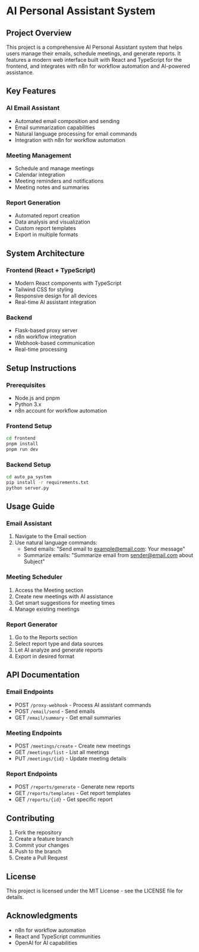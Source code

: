 # AI Personal Assistant System

## Project Overview
This project is a comprehensive AI Personal Assistant system that helps users manage their emails, schedule meetings, and generate reports. It features a modern web interface built with React and TypeScript for the frontend, and integrates with n8n for workflow automation and AI-powered assistance.

## Key Features

### AI Email Assistant
- Automated email composition and sending
- Email summarization capabilities
- Natural language processing for email commands
- Integration with n8n for workflow automation

### Meeting Management
- Schedule and manage meetings
- Calendar integration
- Meeting reminders and notifications
- Meeting notes and summaries

### Report Generation
- Automated report creation
- Data analysis and visualization
- Custom report templates
- Export in multiple formats

## System Architecture

### Frontend (React + TypeScript)
- Modern React components with TypeScript
- Tailwind CSS for styling
- Responsive design for all devices
- Real-time AI assistant integration

### Backend
- Flask-based proxy server
- n8n workflow integration
- Webhook-based communication
- Real-time processing

## Setup Instructions

### Prerequisites
- Node.js and pnpm
- Python 3.x
- n8n account for workflow automation

### Frontend Setup
```bash
cd frontend
pnpm install
pnpm run dev
```

### Backend Setup
```bash
cd auto_pa_system
pip install -r requirements.txt
python server.py
```

## Usage Guide

### Email Assistant
1. Navigate to the Email section
2. Use natural language commands:
   - Send emails: "Send email to example@email.com: Your message"
   - Summarize emails: "Summarize email from sender@email.com about Subject"

### Meeting Scheduler
1. Access the Meeting section
2. Create new meetings with AI assistance
3. Get smart suggestions for meeting times
4. Manage existing meetings

### Report Generator
1. Go to the Reports section
2. Select report type and data sources
3. Let AI analyze and generate reports
4. Export in desired format

## API Documentation

### Email Endpoints
- POST `/proxy-webhook` - Process AI assistant commands
- POST `/email/send` - Send emails
- GET `/email/summary` - Get email summaries

### Meeting Endpoints
- POST `/meetings/create` - Create new meetings
- GET `/meetings/list` - List all meetings
- PUT `/meetings/{id}` - Update meeting details

### Report Endpoints
- POST `/reports/generate` - Generate new reports
- GET `/reports/templates` - Get report templates
- GET `/reports/{id}` - Get specific report

## Contributing
1. Fork the repository
2. Create a feature branch
3. Commit your changes
4. Push to the branch
5. Create a Pull Request

## License
This project is licensed under the MIT License - see the LICENSE file for details.

## Acknowledgments
- n8n for workflow automation
- React and TypeScript communities
- OpenAI for AI capabilities
